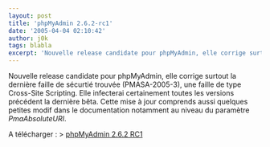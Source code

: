 ```yaml
---
layout: post
title: 'phpMyAdmin 2.6.2-rc1'
date: '2005-04-04 02:10:42'
author: j0k
tags: blabla
excerpt: 'Nouvelle release candidate pour phpMyAdmin, elle corrige surtout la dernière faille de sécurtié trouvée (PMASA-2005-3), une faille de type Cross-Site Scripting.   )   Elle infecterai certainement toutes les versions précédent la dernière bêta.   Cette mise à jour comprends aussi quelques petites modif dans le documentation notamment au niveau du paramètre      ...'
---
```


Nouvelle release candidate pour phpMyAdmin, elle corrige surtout la dernière faille de sécurtié trouvée (PMASA-2005-3), une faille de type Cross-Site Scripting.      Elle infecterai certainement toutes les versions précédent la dernière bêta.   Cette mise à jour comprends aussi quelques petites modif dans le documentation notamment au niveau du paramètre *PmaAbsoluteURI*.

A télécharger :   &gt; [phpMyAdmin 2.6.2 RC1](http://www.phpmyadmin.net/home_page/downloads.php)
